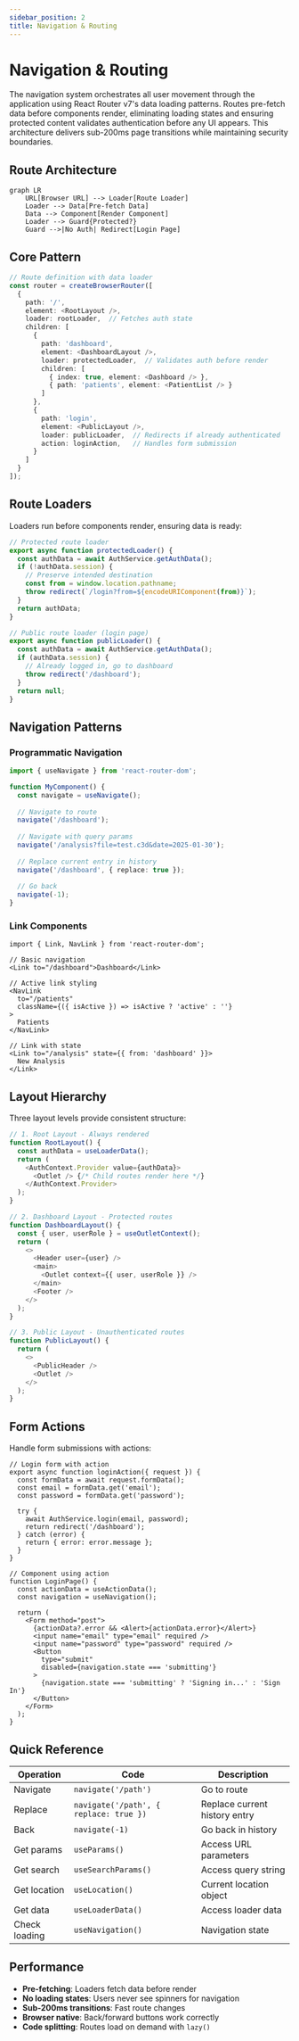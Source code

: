 ```yaml
---
sidebar_position: 2
title: Navigation & Routing
---
```


# Navigation & Routing

The navigation system orchestrates all user movement through the application using React Router v7's data loading patterns. Routes pre-fetch data before components render, eliminating loading states and ensuring protected content validates authentication before any UI appears. This architecture delivers sub-200ms page transitions while maintaining security boundaries.

## Route Architecture

```mermaid
graph LR
    URL[Browser URL] --> Loader[Route Loader]
    Loader --> Data[Pre-fetch Data]
    Data --> Component[Render Component]
    Loader --> Guard{Protected?}
    Guard -->|No Auth| Redirect[Login Page]
```

## Core Pattern

```typescript
// Route definition with data loader
const router = createBrowserRouter([
  {
    path: '/',
    element: <RootLayout />,
    loader: rootLoader,  // Fetches auth state
    children: [
      {
        path: 'dashboard',
        element: <DashboardLayout />,
        loader: protectedLoader,  // Validates auth before render
        children: [
          { index: true, element: <Dashboard /> },
          { path: 'patients', element: <PatientList /> }
        ]
      },
      {
        path: 'login',
        element: <PublicLayout />,
        loader: publicLoader,  // Redirects if already authenticated
        action: loginAction,   // Handles form submission
      }
    ]
  }
]);
```

## Route Loaders

Loaders run before components render, ensuring data is ready:

```typescript
// Protected route loader
export async function protectedLoader() {
  const authData = await AuthService.getAuthData();
  if (!authData.session) {
    // Preserve intended destination
    const from = window.location.pathname;
    throw redirect(`/login?from=${encodeURIComponent(from)}`);
  }
  return authData;
}

// Public route loader (login page)
export async function publicLoader() {
  const authData = await AuthService.getAuthData();
  if (authData.session) {
    // Already logged in, go to dashboard
    throw redirect('/dashboard');
  }
  return null;
}
```

## Navigation Patterns

### Programmatic Navigation

```typescript
import { useNavigate } from 'react-router-dom';

function MyComponent() {
  const navigate = useNavigate();
  
  // Navigate to route
  navigate('/dashboard');
  
  // Navigate with query params
  navigate('/analysis?file=test.c3d&date=2025-01-30');
  
  // Replace current entry in history
  navigate('/dashboard', { replace: true });
  
  // Go back
  navigate(-1);
}
```

### Link Components

```tsx
import { Link, NavLink } from 'react-router-dom';

// Basic navigation
<Link to="/dashboard">Dashboard</Link>

// Active link styling
<NavLink 
  to="/patients" 
  className={({ isActive }) => isActive ? 'active' : ''}
>
  Patients
</NavLink>

// Link with state
<Link to="/analysis" state={{ from: 'dashboard' }}>
  New Analysis
</Link>
```

## Layout Hierarchy

Three layout levels provide consistent structure:

```typescript
// 1. Root Layout - Always rendered
function RootLayout() {
  const authData = useLoaderData();
  return (
    <AuthContext.Provider value={authData}>
      <Outlet /> {/* Child routes render here */}
    </AuthContext.Provider>
  );
}

// 2. Dashboard Layout - Protected routes
function DashboardLayout() {
  const { user, userRole } = useOutletContext();
  return (
    <>
      <Header user={user} />
      <main>
        <Outlet context={{ user, userRole }} />
      </main>
      <Footer />
    </>
  );
}

// 3. Public Layout - Unauthenticated routes
function PublicLayout() {
  return (
    <>
      <PublicHeader />
      <Outlet />
    </>
  );
}
```

## Form Actions

Handle form submissions with actions:

```tsx
// Login form with action
export async function loginAction({ request }) {
  const formData = await request.formData();
  const email = formData.get('email');
  const password = formData.get('password');
  
  try {
    await AuthService.login(email, password);
    return redirect('/dashboard');
  } catch (error) {
    return { error: error.message };
  }
}

// Component using action
function LoginPage() {
  const actionData = useActionData();
  const navigation = useNavigation();
  
  return (
    <Form method="post">
      {actionData?.error && <Alert>{actionData.error}</Alert>}
      <input name="email" type="email" required />
      <input name="password" type="password" required />
      <Button 
        type="submit" 
        disabled={navigation.state === 'submitting'}
      >
        {navigation.state === 'submitting' ? 'Signing in...' : 'Sign In'}
      </Button>
    </Form>
  );
}
```

## Quick Reference

| Operation | Code | Description |
|-----------|------|-------------|
| Navigate | `navigate('/path')` | Go to route |
| Replace | `navigate('/path', { replace: true })` | Replace current history entry |
| Back | `navigate(-1)` | Go back in history |
| Get params | `useParams()` | Access URL parameters |
| Get search | `useSearchParams()` | Access query string |
| Get location | `useLocation()` | Current location object |
| Get data | `useLoaderData()` | Access loader data |
| Check loading | `useNavigation()` | Navigation state |

## Performance

- **Pre-fetching**: Loaders fetch data before render
- **No loading states**: Users never see spinners for navigation
- **Sub-200ms transitions**: Fast route changes
- **Browser native**: Back/forward buttons work correctly
- **Code splitting**: Routes load on demand with `lazy()`